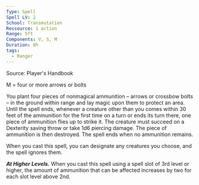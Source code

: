 ```yaml
---
Type: Spell
Spell LV: 2
School: Transmutation
Ressource: 1 action
Range: 5ft
Components: V, S, M
Duration: 8h
tags:
  - Ranger
---
```

Source: Player's Handbook

M = four or more arrows or bolts

You plant four pieces of nonmagical ammunition – arrows or crossbow bolts – in the ground within range and lay magic upon them to protect an area. Until the spell ends, whenever a creature other than you comes within 30 feet of the ammunition for the first time on a turn or ends its turn there, one piece of ammunition flies up to strike it. The creature must succeed on a Dexterity saving throw or take 1d6 piercing damage. The piece of ammunition is then destroyed. The spell ends when no ammunition remains.

When you cast this spell, you can designate any creatures you choose, and the spell ignores them.

**_At Higher Levels._** When you cast this spell using a spell slot of 3rd level or higher, the amount of ammunition that can be affected increases by two for each slot level above 2nd.